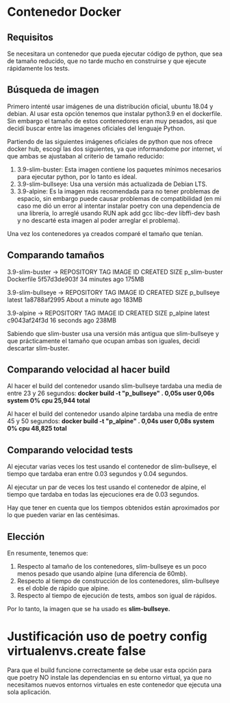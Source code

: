 # Contenedor Docker

## Requisitos
Se necesitara un contenedor que pueda ejecutar código de python, que sea de tamaño reducido, que no tarde mucho en construirse y que ejecute rápidamente los tests.

## Búsqueda de imagen
Primero intenté usar imágenes de una distribución oficial, ubuntu 18.04 y debian. Al usar esta opción tenemos que instalar python3.9 en el dockerfile. Sin embargo el tamaño de estos contenedores eran muy pesados, asi que decidí buscar entre las imagenes oficiales del lenguaje Python.

Partiendo de las siguientes imágenes oficiales de python que nos ofrece docker hub, escogí las dos siguientes, ya que informandome por internet, ví que ambas se ajustaban al criterio de tamaño reducido:
1. 3.9-slim-buster: Esta imagen contiene los paquetes mínimos necesarios para ejecutar python, por lo tanto es ideal.
2. 3.9-slim-bullseye: Usa una versión más actualizada de Debian LTS.
3. 3.9-alpine: Es la imagen más recomendada para no tener problemas de espacio, sin embargo puede causar problemas de compatibilidad (en mi caso me dió un error al intentar instalar poetry con una dependencia de una librería, lo arreglé usando RUN apk add gcc libc-dev libffi-dev bash y no descarté esta imagen al poder arreglar el problema).

Una vez los contenedores ya creados comparé el tamaño que tenían.

## Comparando tamaños
3.9-slim-buster ->      REPOSITORY      TAG          IMAGE ID       CREATED             SIZE
                        p_slim-buster   Dockerfile   5f57d3de903f   34 minutes ago      175MB

3.9-slim-bullseye ->    REPOSITORY   TAG          IMAGE ID       CREATED              SIZE
                        p_bullseye   latest       1a8788af2995   About a minute ago   183MB

3.9-alpine      ->      REPOSITORY   TAG          IMAGE ID       CREATED          SIZE
                        p_alpine     latest       c9043af24f3d   16 seconds ago   238MB

Sabiendo que slim-buster usa una versión más antigua que slim-bullseye y que prácticamente el tamaño que ocupan ambas son iguales, decidí descartar slim-buster.

## Comparando velocidad al hacer build
Al hacer el build del contenedor usando slim-bullseye tardaba una media de entre 23 y 26 segundos:
**docker build -t "p_bullseye" .  0,05s user 0,06s system 0% cpu 25,944 total**

Al hacer el build del contenedor usando alpine tardaba una media de entre 45 y 50 segundos:
**docker build -t "p_alpine" .  0,04s user 0,08s system 0% cpu 48,825 total**

## Comparando velocidad tests
Al ejecutar varias veces los test usando el contenedor de slim-bullseye, el tiempo que tardaba eran entre 0.03 segundos y 0.04 segundos.

Al ejecutar un par de veces los test usando el contenedor de alpine, el tiempo que tardaba en todas las ejecuciones era de 0.03 segundos.

Hay que tener en cuenta que los tiempos obtenidos están aproximados por lo que pueden variar en las centésimas.

## Elección
En resumente, tenemos que:
1. Respecto al tamaño de los contenedores, slim-bullseye es un poco menos pesado que usando alpine (una diferencia de 60mb).
2. Respecto al tiempo de construcción de los contenedores, slim-bullseye es el doble de rápido que alpine.
3. Respecto al tiempo de ejecución de tests, ambos son igual de rápidos.

Por lo tanto, la imagen que se ha usado es **slim-bullseye.**


# Justificación uso de poetry config virtualenvs.create false
Para que el build funcione correctamente se debe usar esta opción para que poetry NO instale las dependencias en su entorno virtual, ya que no necesitamos nuevos entornos virtuales en este contenedor que ejecuta una sola aplicación.